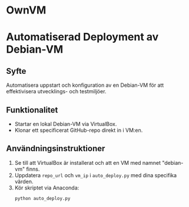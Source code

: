 # OwnVM
# Automatiserad Deployment av Debian-VM

## Syfte
Automatisera uppstart och konfiguration av en Debian-VM för att effektivisera utvecklings- och testmiljöer.

## Funktionalitet
- Startar en lokal Debian-VM via VirtualBox.
- Klonar ett specificerat GitHub-repo direkt in i VM:en.

## Användningsinstruktioner
1. Se till att VirtualBox är installerat och att en VM med namnet "debian-vm" finns.
2. Uppdatera `repo_url` och `vm_ip` i `auto_deploy.py` med dina specifika värden.
3. Kör skriptet via Anaconda:
   ```bash
   python auto_deploy.py
